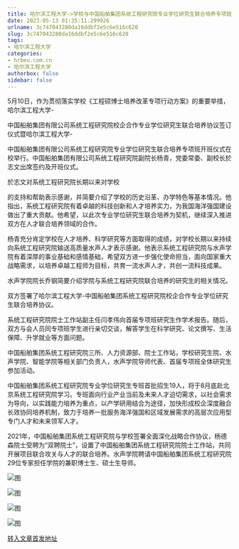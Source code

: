 ```yaml
---
title: 哈尔滨工程大学->​学校与中国船舶集团系统工程研究院专业学位研究生联合培养专项班开班 | hrbeu.com.cn
date: 2023-05-13 01:35:11.299926
urlname: 3c747043280da16ddbf2e5c6e516c620
slug: 3c747043280da16ddbf2e5c6e516c620
tags: 
- 哈尔滨工程大学
categories:
- hrbeu.com.cn
- 哈尔滨工程大学
authorbox: false
sidebar: false
---
```

5月10日，作为贯彻落实学校《工程硕博士培养改革专项行动方案》的重要举措，哈尔滨工程大学-

中国船舶集团有限公司系统工程研究院校企合作专业学位研究生联合培养协议签订仪式暨哈尔滨工程大学-

中国船舶集团有限公司系统工程研究院专业学位研究生联合培养专项班开班仪式在校举行。中国船舶集团有限公司系统工程研究院副院长杨青，党委常委、副校长於志文出席签约及开班仪式。

於志文对系统工程研究院长期以来对学校
<!--more-->
的支持和帮助表示感谢，并简要介绍了学校的历史沿革、办学特色等基本情况。他指出，系统工程研究院有着卓越的科技创新和人才培养实力，为我国海洋强国建设做出了重大贡献。他希望，以此次专业学位研究生联合培养为契机，继续深入推进双方在人才联合培养领域的合作。

杨青充分肯定学校在人才培养、科学研究等方面取得的成绩，对学校长期以来持续向系统工程研究院输送高质量水声人才表示感谢。他表示系统工程研究院与水声学院有着深厚的事业基础和感情基础，希望双方进一步强化使命担当，面向国家重大战略需求，以培养卓越工程师为目标，共育一流水声人才，共创一流科技成果。

水声学院院长乔钢简要介绍学院与系统工程研究院联合培养的研究生的相关情况。

双方签署了哈尔滨工程大学-中国船舶集团系统工程研究院校企合作专业学位研究生联合培养协议。

系统工程研究院院士工作站副主任闫孝伟向首届专项班研究生作学术报告。随后，双方与会人员同专项班学生进行亲切交谈，解答学生在科学研究、论文撰写、生活保障、升学就业等方面问题。

中国船舶集团系统工程研究院三所、人力资源部、院士工作站，学校研究生院、水声学院、智能学院等相关部门负责人，水声学院导师代表、首届专项班全体研究生参加活动。

中国船舶集团系统工程研究院专业学位研究生专班首批招生19人，将于8月底赴北京系统工程研究院学习。专班面向行业产业当前及未来人才迫切需求，以社会需求为导向，以实践能力培养为重点，以产学研用结合为途径，加快形成校企深度融合长效协同培养机制，致力于培养一批服务海洋强国和区域发展需求的高层次应用型专门人才和未来领军人才。

2021年，中国船舶集团系统工程研究院与学校签署全面深化战略合作协议，杨德森院士受聘为“双聘院士”，设置了中国船舶集团系统工程研究院院士工作站，共同开展项目联合攻关与人才的联合培养。水声学院聘请中国船舶集团系统工程研究院29位专家担任学院的兼职博士生、硕士生导师。

![图](http://gongxue.cn/__local/C/9C/14/C8DB35D63D6A32D8B460A921CF0_EC06C6D6_23741.jpg)

![图](http://gongxue.cn/__local/9/CC/93/B0BE219812DE25AC5F8162E2A29_E14C9ACB_1F106.jpg)

![图](http://gongxue.cn/__local/0/FA/16/0E7D1E7F6C6CC98A4E8191865BB_46B75D09_1D2B1.jpg)

![图](http://gongxue.cn/__local/4/44/62/54D94BE7258416426D1A47EC1E1_9868CB48_21BC7.jpg)

[转入文章首发地址](http://gongxue.cn/info/1141/75773.htm)